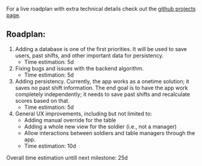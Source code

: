 For a live roadplan with extra technical details check out the [github projects page](https://github.com/users/yuval-herman/projects/1/views/2).

## Roadplan:
1. Adding a database is one of the first priorities. It will be used to save users, past shifts, and other important data for persistency.
    - Time estimation: 5d
2. Fixing bugs and issues with the backend algorithm.
    - Time estimation: 5d
3. Adding persistency. Currently, the app works as a onetime solution; it saves no past shift information.
The end goal is to have the app work completely independently; it needs to save past shifts and recalculate scores based on that.
    - Time estimation: 5d
4. General UX improvements, including but not limited to:
    - Adding manual override for the table
    - Adding a whole new view for the soldier (i.e., not a manager)
    - Allow interactions between soldiers and table managers through the app.
    - Time estimation: 10d

Overall time estimation untill next milestone: 
25d
